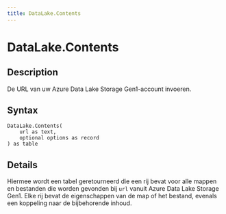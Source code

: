 ```yaml
---
title: DataLake.Contents
---
```


# DataLake.Contents


## Description

De URL van uw Azure Data Lake Storage Gen1-account invoeren.


## Syntax

```powerquery
DataLake.Contents(
    url as text,
    optional options as record
) as table
```


## Details

Hiermee wordt een tabel geretourneerd die een rij bevat voor alle mappen en bestanden die worden gevonden bij <code>url</code> vanuit Azure Data Lake Storage Gen1. Elke rij bevat de eigenschappen van de map of het bestand, evenals een koppeling naar de bijbehorende inhoud.



